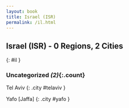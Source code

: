 ```yaml
---
layout: book
title: Israel (ISR)
permalink: /il.html
---
```


## Israel (ISR) - 0 Regions, 2 Cities
{: #il }





### Uncategorized _(2)_{:.count}


Tel Aviv  {: .city #telaviv } <br>

Yafo [Jaffa]  {: .city #yafo } <br>


 
